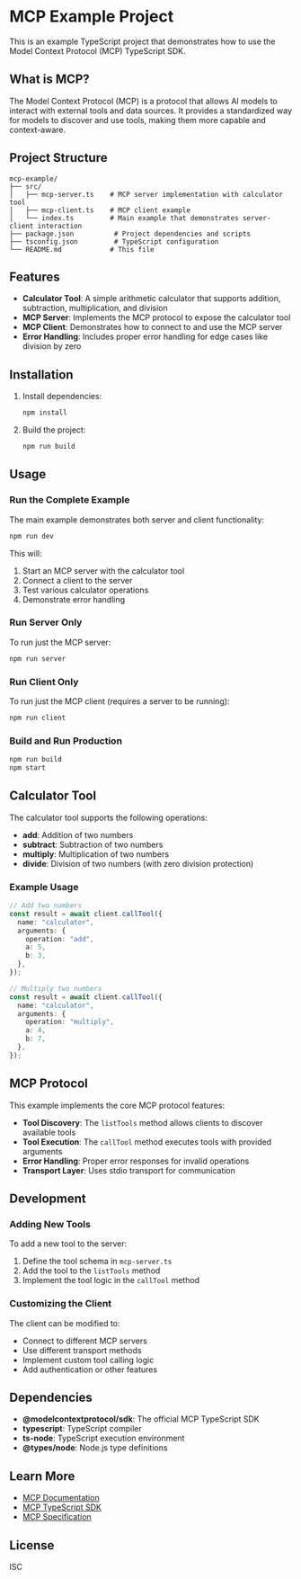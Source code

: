 # MCP Example Project

This is an example TypeScript project that demonstrates how to use the Model Context Protocol (MCP) TypeScript SDK.

## What is MCP?

The Model Context Protocol (MCP) is a protocol that allows AI models to interact with external tools and data sources. It provides a standardized way for models to discover and use tools, making them more capable and context-aware.

## Project Structure

```
mcp-example/
├── src/
│   ├── mcp-server.ts    # MCP server implementation with calculator tool
│   ├── mcp-client.ts    # MCP client example
│   └── index.ts         # Main example that demonstrates server-client interaction
├── package.json          # Project dependencies and scripts
├── tsconfig.json         # TypeScript configuration
└── README.md            # This file
```

## Features

- **Calculator Tool**: A simple arithmetic calculator that supports addition, subtraction, multiplication, and division
- **MCP Server**: Implements the MCP protocol to expose the calculator tool
- **MCP Client**: Demonstrates how to connect to and use the MCP server
- **Error Handling**: Includes proper error handling for edge cases like division by zero

## Installation

1. Install dependencies:

   ```bash
   npm install
   ```

2. Build the project:
   ```bash
   npm run build
   ```

## Usage

### Run the Complete Example

The main example demonstrates both server and client functionality:

```bash
npm run dev
```

This will:

1. Start an MCP server with the calculator tool
2. Connect a client to the server
3. Test various calculator operations
4. Demonstrate error handling

### Run Server Only

To run just the MCP server:

```bash
npm run server
```

### Run Client Only

To run just the MCP client (requires a server to be running):

```bash
npm run client
```

### Build and Run Production

```bash
npm run build
npm start
```

## Calculator Tool

The calculator tool supports the following operations:

- **add**: Addition of two numbers
- **subtract**: Subtraction of two numbers
- **multiply**: Multiplication of two numbers
- **divide**: Division of two numbers (with zero division protection)

### Example Usage

```typescript
// Add two numbers
const result = await client.callTool({
  name: "calculator",
  arguments: {
    operation: "add",
    a: 5,
    b: 3,
  },
});

// Multiply two numbers
const result = await client.callTool({
  name: "calculator",
  arguments: {
    operation: "multiply",
    a: 4,
    b: 7,
  },
});
```

## MCP Protocol

This example implements the core MCP protocol features:

- **Tool Discovery**: The `listTools` method allows clients to discover available tools
- **Tool Execution**: The `callTool` method executes tools with provided arguments
- **Error Handling**: Proper error responses for invalid operations
- **Transport Layer**: Uses stdio transport for communication

## Development

### Adding New Tools

To add a new tool to the server:

1. Define the tool schema in `mcp-server.ts`
2. Add the tool to the `listTools` method
3. Implement the tool logic in the `callTool` method

### Customizing the Client

The client can be modified to:

- Connect to different MCP servers
- Use different transport methods
- Implement custom tool calling logic
- Add authentication or other features

## Dependencies

- **@modelcontextprotocol/sdk**: The official MCP TypeScript SDK
- **typescript**: TypeScript compiler
- **ts-node**: TypeScript execution environment
- **@types/node**: Node.js type definitions

## Learn More

- [MCP Documentation](https://modelcontextprotocol.io/)
- [MCP TypeScript SDK](https://github.com/modelcontextprotocol/typescript-sdk)
- [MCP Specification](https://spec.modelcontextprotocol.io/)

## License

ISC

